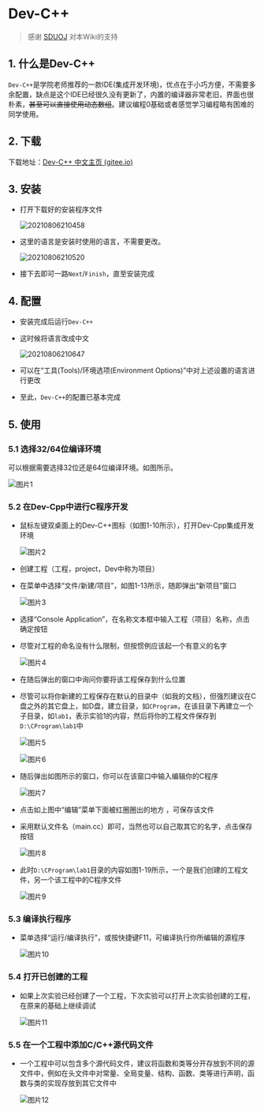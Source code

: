 # Dev-C++

> 感谢 [SDUOJ](https://github.com/HYLazy/SDUOJ-Freshman-Programming-Manual) 对本Wiki的支持

## 1. 什么是Dev-C++

`Dev-C++`是学院老师推荐的一款IDE(集成开发环境)，优点在于小巧方便，不需要多余配置，缺点是这个IDE已经很久没有更新了，内置的编译器非常老旧，界面也很朴素，~~甚至可以直接使用动态数组~~。建议编程0基础或者感觉学习编程略有困难的同学使用。

## 2. 下载

下载地址：[Dev-C++ 中文主页 (gitee.io)](https://devcpp.gitee.io/)

## 3. 安装

- 打开下载好的安装程序文件

  ![20210806210458](https://i.loli.net/2021/08/26/9oPCerpIB5qyvKX.jpg)

- 这里的语言是安装时使用的语言，不需要更改。

  ![20210806210520](https://i.loli.net/2021/08/26/IXRj596hATMeOoG.jpg)

- 接下去即可一路`Next`/`Finish`，直至安装完成

## 4. 配置

- 安装完成后运行`Dev-C++`

- 这时候将语言改成中文

  ![20210806210647](https://i.loli.net/2021/08/26/AediHMS5K4svPTr.jpg)

- 可以在“工具(Tools)/环境选项(Environment Options)”中对上述设置的语言进行更改
- 至此，`Dev-C++`的配置已基本完成

## 5. 使用

### 5.1 选择32/64位编译环境

可以根据需要选择32位还是64位编译环境。如图所示。

![图片1](https://i.loli.net/2021/08/26/rGINTQ68RBJgV5z.jpg)

### 5.2 在Dev-Cpp中进行C程序开发

- 鼠标左键双桌面上的Dev-C++图标（如图1-10所示），打开Dev-Cpp集成开发环境

  ![图片2](https://i.loli.net/2021/08/26/AXJpenigzbKGC9N.jpg)

- 创建工程（工程，project，Dev中称为项目）

- 在菜单中选择“文件/新建/项目”，如图1-13所示，随即弹出“新项目”窗口

  ![图片3](https://i.loli.net/2021/08/26/irLVwgUeGfPvKzW.jpg)

- 选择“Console Application”，在名称文本框中输入工程（项目）名称，点击确定按钮

- 尽管对工程的命名没有什么限制，但按惯例应该起一个有意义的名字

  ![图片4](https://i.loli.net/2021/08/26/YZ27Sz9wgeNXJdT.jpg)

- 在随后弹出的窗口中询问你要将该工程保存到什么位置

- 尽管可以将你新建的工程保存在默认的目录中（如我的文档），但强烈建议在C盘之外的其它盘上，如D盘，建立目录，如`CProgram`，在该目录下再建立一个子目录，如`lab1`，表示实验1的内容，然后将你的工程文件保存到`D:\CProgram\lab1`中

  ![图片5](https://i.loli.net/2021/08/26/vb3q2GVRU5wsfQo.jpg)

  ![图片6](https://i.loli.net/2021/08/26/EBznxJZL3IjyioD.jpg)

- 随后弹出如图所示的窗口，你可以在该窗口中输入编辑你的C程序

  ![图片7](https://i.loli.net/2021/08/26/cDrXUEmu64jGfpt.jpg)

- 点击如上图中“编辑”菜单下面被红圈圈出的地方 ，可保存该文件

- 采用默认文件名（main.cc）即可，当然也可以自己取其它的名字，点击保存按钮

  ![图片8](https://i.loli.net/2021/08/26/zYbqynJxdQXWpAw.jpg)

- 此时`D:\CProgram\lab1`目录的内容如图1-19所示，一个是我们创建的工程文件，另一个该工程中的C程序文件

  ![图片9](https://i.loli.net/2021/08/26/yJ3KEVATXwbh7dg.jpg)

### 5.3 编译执行程序 

- 菜单选择“运行/编译执行”，或按快捷键F11，可编译执行你所编辑的源程序

  ![图片10](https://i.loli.net/2021/08/26/3rBkw57Wt269CoT.jpg)

### 5.4 打开已创建的工程

- 如果上次实验已经创建了一个工程，下次实验可以打开上次实验创建的工程，在原来的基础上继续调试

  ![图片11](https://i.loli.net/2021/08/26/8A7kH1695UiKCQp.jpg)

### 5.5 在一个工程中添加C/C++源代码文件

- 一个工程中可以包含多个源代码文件，建议将函数和类等分开存放到不同的源文件中，例如在头文件中对常量、全局变量、结构、函数、类等进行声明，函数与类的实现存放到其它文件中

  ![图片12](https://i.loli.net/2021/08/26/Z56PGlT8S3ekJ4a.jpg)